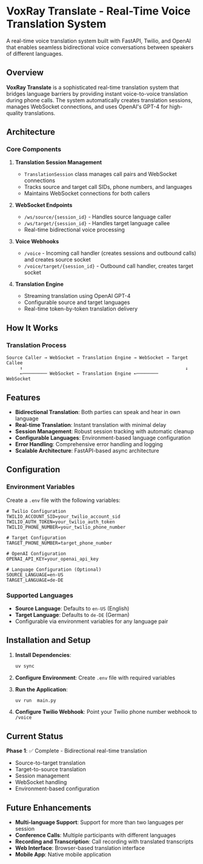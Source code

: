 # VoxRay Translate - Real-Time Voice Translation System

A real-time voice translation system built with FastAPI, Twilio, and OpenAI that enables seamless bidirectional voice conversations between speakers of different languages.

## Overview

**VoxRay Translate** is a sophisticated real-time translation system that bridges language barriers by providing instant voice-to-voice translation during phone calls. The system automatically creates translation sessions, manages WebSocket connections, and uses OpenAI's GPT-4 for high-quality translations.

## Architecture

### Core Components

1. **Translation Session Management**
   - `TranslationSession` class manages call pairs and WebSocket connections
   - Tracks source and target call SIDs, phone numbers, and languages
   - Maintains WebSocket connections for both callers

2. **WebSocket Endpoints**
   - `/ws/source/{session_id}` - Handles source language caller
   - `/ws/target/{session_id}` - Handles target language callee
   - Real-time bidirectional voice processing

3. **Voice Webhooks**
   - `/voice` - Incoming call handler (creates sessions and outbound calls) and creates source socket
   - `/voice/target/{session_id}` - Outbound call handler, creates target socket

4. **Translation Engine**
   - Streaming translation using OpenAI GPT-4
   - Configurable source and target languages
   - Real-time token-by-token translation delivery

## How It Works

### Translation Process

```
Source Caller → WebSocket → Translation Engine → WebSocket → Target Callee
     ↑                                                            ↓
     ←───────── WebSocket ← Translation Engine ←────────      WebSocket
```

## Features

- **Bidirectional Translation**: Both parties can speak and hear in own language
- **Real-time Translation**: Instant translation with minimal delay
- **Session Management**: Robust session tracking with automatic cleanup
- **Configurable Languages**: Environment-based language configuration
- **Error Handling**: Comprehensive error handling and logging
- **Scalable Architecture**: FastAPI-based async architecture

## Configuration

### Environment Variables

Create a `.env` file with the following variables:

```env
# Twilio Configuration
TWILIO_ACCOUNT_SID=your_twilio_account_sid
TWILIO_AUTH_TOKEN=your_twilio_auth_token
TWILIO_PHONE_NUMBER=your_twilio_phone_number

# Target Configuration
TARGET_PHONE_NUMBER=target_phone_number

# OpenAI Configuration
OPENAI_API_KEY=your_openai_api_key

# Language Configuration (Optional)
SOURCE_LANGUAGE=en-US
TARGET_LANGUAGE=de-DE
```

### Supported Languages

- **Source Language**: Defaults to `en-US` (English)
- **Target Language**: Defaults to `de-DE` (German)
- Configurable via environment variables for any language pair


## Installation and Setup

1. **Install Dependencies**:
   ```bash
   uv sync
   ```

2. **Configure Environment**: Create `.env` file with required variables

3. **Run the Application**:
   ```bash
   uv run  main.py
   ```

4. **Configure Twilio Webhook**: Point your Twilio phone number webhook to `/voice`


## Current Status

**Phase 1**: ✅ Complete - Bidirectional real-time translation
- Source-to-target translation
- Target-to-source translation
- Session management
- WebSocket handling
- Environment-based configuration

## Future Enhancements

- **Multi-language Support**: Support for more than two languages per session
- **Conference Calls**: Multiple participants with different languages
- **Recording and Transcription**: Call recording with translated transcripts
- **Web Interface**: Browser-based translation interface
- **Mobile App**: Native mobile application




        
